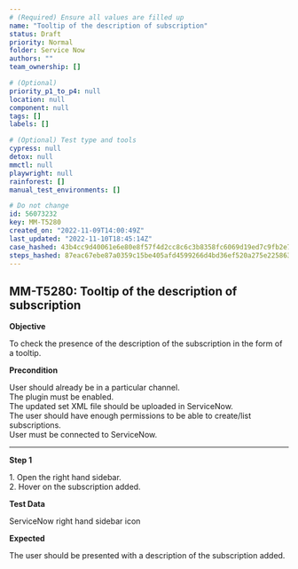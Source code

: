 ```yaml
---
# (Required) Ensure all values are filled up
name: "Tooltip of the description of subscription"
status: Draft
priority: Normal
folder: Service Now
authors: ""
team_ownership: []

# (Optional)
priority_p1_to_p4: null
location: null
component: null
tags: []
labels: []

# (Optional) Test type and tools
cypress: null
detox: null
mmctl: null
playwright: null
rainforest: []
manual_test_environments: []

# Do not change
id: 56073232
key: MM-T5280
created_on: "2022-11-09T14:00:49Z"
last_updated: "2022-11-10T18:45:14Z"
case_hashed: 43b4cc9d40061e6e80e8f57f4d2cc8c6c3b8358fc6069d19ed7c9fb2e77fcd46e1564bc6879344373cff09edc869e16b
steps_hashed: 87eac67ebe87a0359c15be405afd4599266d4bd36ef520a275e2258631af406ff64ff557aee14ebf11763c07981a7f75
---
```


<!-- (Auto-generated) Based on frontmatter's "key" and "name" -->

## MM-T5280: Tooltip of the description of subscription

**Objective**

To check the presence of the description of the subscription in the form of a tooltip.

**Precondition**

User should already be in a particular channel.\
The plugin must be enabled.\
The updated set XML file should be uploaded in ServiceNow.\
The user should have enough permissions to be able to create/list subscriptions.\
User must be connected to ServiceNow.

---

**Step 1**

1\. Open the right hand sidebar.\
2\. Hover on the subscription added.

**Test Data**

ServiceNow right hand sidebar icon

**Expected**

The user should be presented with a description of the subscription added.
